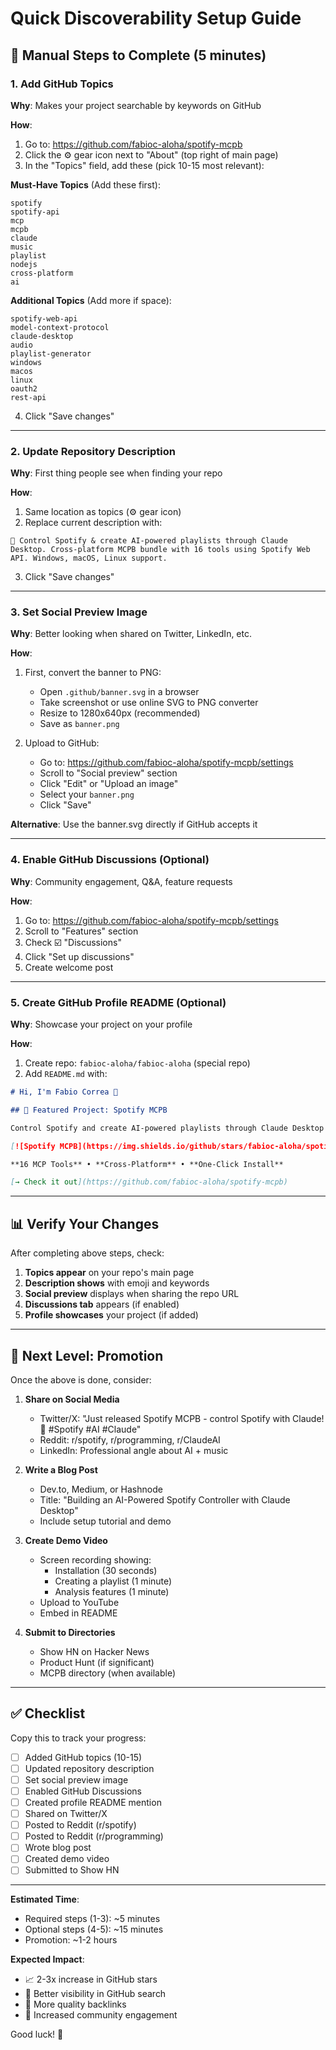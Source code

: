 # Quick Discoverability Setup Guide

## 🎯 Manual Steps to Complete (5 minutes)

### 1. Add GitHub Topics

**Why**: Makes your project searchable by keywords on GitHub

**How**:
1. Go to: https://github.com/fabioc-aloha/spotify-mcpb
2. Click the ⚙️ gear icon next to "About" (top right of main page)
3. In the "Topics" field, add these (pick 10-15 most relevant):

**Must-Have Topics** (Add these first):
```
spotify
spotify-api
mcp
mcpb
claude
music
playlist
nodejs
cross-platform
ai
```

**Additional Topics** (Add more if space):
```
spotify-web-api
model-context-protocol
claude-desktop
audio
playlist-generator
windows
macos
linux
oauth2
rest-api
```

4. Click "Save changes"

---

### 2. Update Repository Description

**Why**: First thing people see when finding your repo

**How**:
1. Same location as topics (⚙️ gear icon)
2. Replace current description with:

```
🎵 Control Spotify & create AI-powered playlists through Claude Desktop. Cross-platform MCPB bundle with 16 tools using Spotify Web API. Windows, macOS, Linux support.
```

3. Click "Save changes"

---

### 3. Set Social Preview Image

**Why**: Better looking when shared on Twitter, LinkedIn, etc.

**How**:
1. First, convert the banner to PNG:
   - Open `.github/banner.svg` in a browser
   - Take screenshot or use online SVG to PNG converter
   - Resize to 1280x640px (recommended)
   - Save as `banner.png`

2. Upload to GitHub:
   - Go to: https://github.com/fabioc-aloha/spotify-mcpb/settings
   - Scroll to "Social preview" section
   - Click "Edit" or "Upload an image"
   - Select your `banner.png`
   - Click "Save"

**Alternative**: Use the banner.svg directly if GitHub accepts it

---

### 4. Enable GitHub Discussions (Optional)

**Why**: Community engagement, Q&A, feature requests

**How**:
1. Go to: https://github.com/fabioc-aloha/spotify-mcpb/settings
2. Scroll to "Features" section
3. Check ☑️ "Discussions"
4. Click "Set up discussions"
5. Create welcome post

---

### 5. Create GitHub Profile README (Optional)

**Why**: Showcase your project on your profile

**How**:
1. Create repo: `fabioc-aloha/fabioc-aloha` (special repo)
2. Add `README.md` with:

```markdown
# Hi, I'm Fabio Correa 👋

## 🎵 Featured Project: Spotify MCPB

Control Spotify and create AI-powered playlists through Claude Desktop!

[![Spotify MCPB](https://img.shields.io/github/stars/fabioc-aloha/spotify-mcpb?style=social)](https://github.com/fabioc-aloha/spotify-mcpb)

**16 MCP Tools** • **Cross-Platform** • **One-Click Install**

[→ Check it out](https://github.com/fabioc-aloha/spotify-mcpb)
```

---

## 📊 Verify Your Changes

After completing above steps, check:

1. **Topics appear** on your repo's main page
2. **Description shows** with emoji and keywords
3. **Social preview** displays when sharing the repo URL
4. **Discussions tab** appears (if enabled)
5. **Profile showcases** your project (if added)

---

## 🚀 Next Level: Promotion

Once the above is done, consider:

1. **Share on Social Media**
   - Twitter/X: "Just released Spotify MCPB - control Spotify with Claude! 🎵 #Spotify #AI #Claude"
   - Reddit: r/spotify, r/programming, r/ClaudeAI
   - LinkedIn: Professional angle about AI + music

2. **Write a Blog Post**
   - Dev.to, Medium, or Hashnode
   - Title: "Building an AI-Powered Spotify Controller with Claude Desktop"
   - Include setup tutorial and demo

3. **Create Demo Video**
   - Screen recording showing:
     - Installation (30 seconds)
     - Creating a playlist (1 minute)
     - Analysis features (1 minute)
   - Upload to YouTube
   - Embed in README

4. **Submit to Directories**
   - Show HN on Hacker News
   - Product Hunt (if significant)
   - MCPB directory (when available)

---

## ✅ Checklist

Copy this to track your progress:

- [ ] Added GitHub topics (10-15)
- [ ] Updated repository description
- [ ] Set social preview image
- [ ] Enabled GitHub Discussions
- [ ] Created profile README mention
- [ ] Shared on Twitter/X
- [ ] Posted to Reddit (r/spotify)
- [ ] Posted to Reddit (r/programming)
- [ ] Wrote blog post
- [ ] Created demo video
- [ ] Submitted to Show HN

---

**Estimated Time**:
- Required steps (1-3): ~5 minutes
- Optional steps (4-5): ~15 minutes
- Promotion: ~1-2 hours

**Expected Impact**:
- 📈 2-3x increase in GitHub stars
- 👀 Better visibility in GitHub search
- 🔗 More quality backlinks
- 💬 Increased community engagement

Good luck! 🚀
